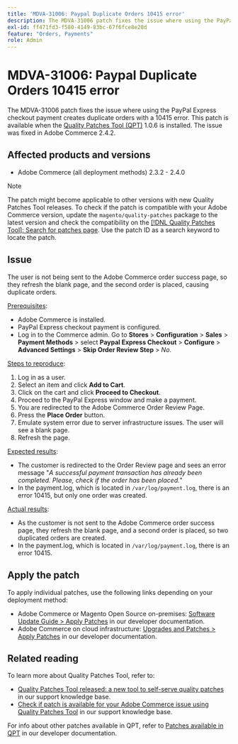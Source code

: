 ```yaml
---
title: 'MDVA-31006: Paypal Duplicate Orders 10415 error'
description: The MDVA-31006 patch fixes the issue where using the PayPal Express checkout payment creates duplicate orders with a 10415 error. This patch is available when the [Quality Patches Tool (QPT)](/help/announcements/adobe-commerce-announcements/magento-quality-patches-released-new-tool-to-self-serve-quality-patches.md) 1.0.6 is installed. The issue was fixed in Adobe Commerce 2.4.2.
exl-id: ff471fd3-f580-4149-83bc-67f6fce8e28d
feature: "Orders, Payments"
role: Admin
---
```

# MDVA-31006: Paypal Duplicate Orders 10415 error

The MDVA-31006 patch fixes the issue where using the PayPal Express checkout payment creates duplicate orders with a 10415 error. This patch is available when the [Quality Patches Tool (QPT)](/help/announcements/adobe-commerce-announcements/magento-quality-patches-released-new-tool-to-self-serve-quality-patches.md) 1.0.6 is installed. The issue was fixed in Adobe Commerce 2.4.2.

## Affected products and versions

* Adobe Commerce (all deployment methods) 2.3.2 - 2.4.0

>[!NOTE]
>
>The patch might become applicable to other versions with new Quality Patches Tool releases. To check if the patch is compatible with your Adobe Commerce version, update the `magento/quality-patches` package to the latest version and check the compatibility on the [[!DNL Quality Patches Tool]: Search for patches page](https://devdocs.magento.com/quality-patches/tool.html#patch-grid). Use the patch ID as a search keyword to locate the patch.

## Issue

The user is not being sent to the Adobe Commerce order success page, so they refresh the blank page, and the second order is placed, causing duplicate orders.

<u>Prerequisites</u>:

* Adobe Commerce is installed.
* PayPal Express checkout payment is configured.
* Log in to the Commerce admin. Go to **Stores** > **Configuration** > **Sales** > **Payment Methods** > select **Paypal Express Checkout** > **Configure** > **Advanced Settings** > **Skip Order Review Step** > *No*.

<u>Steps to reproduce</u>:

1. Log in as a user.
1. Select an item and click **Add to Cart**.
1. Click on the cart and click **Proceed to Checkout**.
1. Proceed to the PayPal Express window and make a payment.
1. You are redirected to the Adobe Commerce Order Review Page.
1. Press the **Place Order** button.
1. Emulate system error due to server infrastructure issues. The user will see a blank page.
1. Refresh the page.

<u>Expected results</u>:

* The customer is redirected to the Order Review page and sees an error message "*A successful payment transaction has already been completed. Please, check if the order has been placed.*"
* In the payment.log, which is located in `/var/log/payment.log`, there is an error 10415, but only one order was created.

<u>Actual results</u>:

* As the customer is not sent to the Adobe Commerce order success page, they refresh the blank page, and a second order is placed, so two duplicated orders are created.
* In the payment.log, which is located in `/var/log/payment.log`, there is an error 10415.

## Apply the patch

To apply individual patches, use the following links depending on your deployment method:

* Adobe Commerce or Magento Open Source on-premises: [Software Update Guide > Apply Patches](https://devdocs.magento.com/guides/v2.4/comp-mgr/patching/mqp.html) in our developer documentation.
* Adobe Commerce on cloud infrastructure: [Upgrades and Patches > Apply Patches](https://devdocs.magento.com/cloud/project/project-patch.html) in our developer documentation.

## Related reading

To learn more about Quality Patches Tool, refer to:

* [Quality Patches Tool released: a new tool to self-serve quality patches](/help/announcements/adobe-commerce-announcements/magento-quality-patches-released-new-tool-to-self-serve-quality-patches.md) in our support knowledge base.
* [Check if patch is available for your Adobe Commerce issue using Quality Patches Tool](/help/support-tools/patches-available-in-qpt-tool/check-patch-for-magento-issue-with-magento-quality-patches.md) in our support knowledge base.

For info about other patches available in QPT, refer to [Patches available in QPT](https://devdocs.magento.com/quality-patches/tool.html#patch-grid) in our developer documentation.

